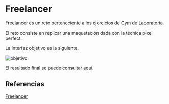 # Freelancer

Freelancer es un reto perteneciente a los ejercicios de [Gym](https://github.com/Laboratoria/gym/tree/DEV009) de Laboratoria. 

El reto consiste en replicar una maquetación dada con la técnica pixel perfect.

La interfaz objetivo es la siguiente.

![objetivo](images/fullpage.png)

El resultado final se puede consultar [aquí](https://freelancer-okmj.vercel.app/).

## Referencias
[Freelancer](https://github.com/Laboratoria/gym/tree/DEV009/exercises/freelancer-web)
